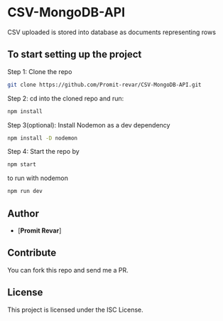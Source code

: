 # CSV-MongoDB-API
CSV uploaded is stored into database as documents representing rows 


## To start setting up the project

Step 1: Clone the repo

```bash
git clone https://github.com/Promit-revar/CSV-MongoDB-API.git
```

Step 2: cd into the cloned repo and run:

```bash
npm install
```

Step 3(optional): Install Nodemon as a dev dependency

```bash
npm install -D nodemon
```

Step 4: Start the repo by

```bash
npm start
```
to run with nodemon 
```bash
npm run dev
```
## Author

- [**Promit Revar**]

## Contribute

You can fork this repo and send me a PR.

## License

This project is licensed under the ISC License.
